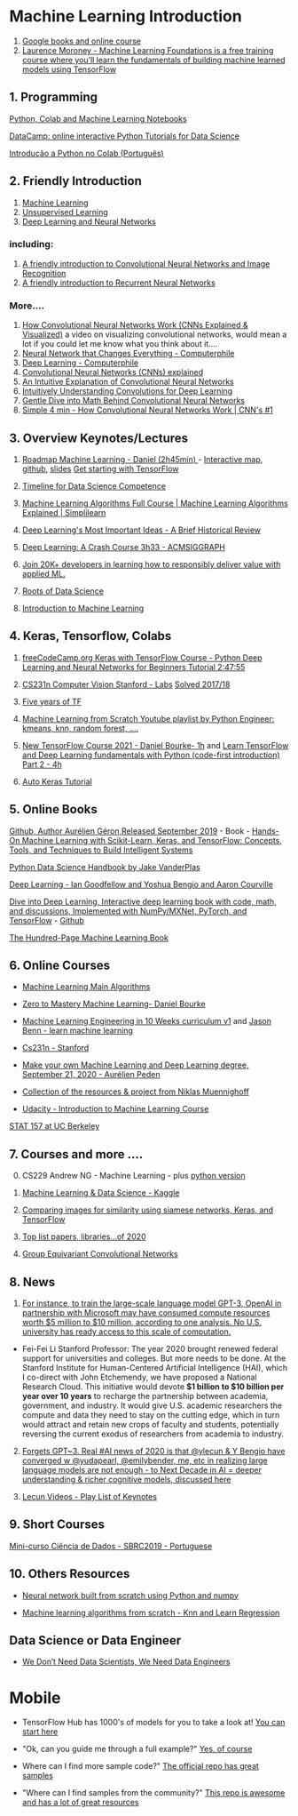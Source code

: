 # Machine Learning Introduction

1. [Google books and online course](https://www.tensorflow.org/resources/learn-ml)
2. [Laurence Moroney - Machine Learning Foundations is a free training course where you’ll learn the fundamentals of building machine learned models using TensorFlow](https://www.youtube.com/watch?v=_Z9TRANg4c0&feature=youtu.be)





## 1. Programming


[Python, Colab and Machine Learning Notebooks](https://madewithml.com/courses/ml-foundations/notebooks/)

[DataCamp: online interactive Python Tutorials for Data Science](https://www.learnpython.org/)

[Introdução a Python no Colab (Português)](https://www.youtube.com/watch?v=7TLkf1l9wLg)


## 2. Friendly Introduction

1. [Machine Learning](https://www.youtube.com/watch?v=IpGxLWOIZy4&list=PLs8w1Cdi-zvYKddqF_TFR7_yXuinufEPN)
2. [Unsupervised Learning](https://www.youtube.com/watch?v=QXOkPvFM6NU&list=PLs8w1Cdi-zvZGyT2Rt0ieA0G6xGUqn3Xw)
3. [Deep Learning and Neural Networks](https://www.youtube.com/watch?v=BR9h47Jtqyw&list=PLs8w1Cdi-zvavXlPXEAsWIh4Cgh83pZPO)

### including: 
1. [A friendly introduction to Convolutional Neural Networks and Image Recognition](https://www.youtube.com/watch?v=2-Ol7ZB0MmU)
2. [A friendly introduction to Recurrent Neural Networks](https://www.youtube.com/watch?v=UNmqTiOnRfg)
### More....
1. [How Convolutional Neural Networks Work (CNNs Explained & Visualized)](https://www.youtube.com/watch?v=pj9-rr1wDhM&feature=emb_logo) a video on visualizing convolutional networks, would mean a lot if you could let me know what you think about it....
2. [Neural Network that Changes Everything - Computerphile](https://www.youtube.com/watch?v=py5byOOHZM8&t=0s)
3. [Deep Learning - Computerphile](https://www.youtube.com/watch?v=TJlAxW-2nmI)
4. [Convolutional Neural Networks (CNNs) explained](https://www.youtube.com/watch?v=YRhxdVk_sIs&t=0s)
5. [An Intuitive Explanation of Convolutional Neural Networks](https://ujjwalkarn.me/2016/08/11/intuitive-explanation-convnets/)
6. [Intuitively Understanding Convolutions for Deep Learning](https://towardsdatascience.com/intuitively-understanding-convolutions-for-deep-learning-1f6f42faee1)
7. [Gentle Dive into Math Behind Convolutional Neural Networks](https://towardsdatascience.com/gentle-dive-into-math-behind-convolutional-neural-networks-79a07dd44cf9)
8. [Simple 4 min - How Convolutional Neural Networks Work | CNN's #1](https://www.youtube.com/watch?v=UzfRnZqPbCI)

## 3. Overview Keynotes/Lectures

1. [Roadmap Machine Learning - Daniel (2h45min) ](https://www.youtube.com/watch?v=pHiMN_gy9mk) - [Interactive map](https://dbourke.link/mlmap), [github](https://github.com/mrdbourke/machine-learning-roadmap), [slides](https://github.com/mrdbourke/machine-learning-roadmap/blob/master/2020-ml-roadmap-keynote.pdf)  [Get starting with TensorFlow](https://github.com/mrdbourke/tensorflow-deep-learning/blob/main/00_tensorflow_basics.ipynb)
2. [Timeline for Data Science Competence](https://pub.towardsai.net/timeline-for-data-science-competence-1b724e7977e0)
3. [Machine Learning Algorithms Full Course | Machine Learning Algorithms Explained | Simplilearn](https://www.youtube.com/watch?v=k9V3DapHEDA)

4. [Deep Learning's Most Important Ideas - A Brief Historical Review](https://dennybritz.com/blog/deep-learning-most-important-ideas/)

5. [Deep Learning: A Crash Course 3h33 - ACMSIGGRAPH](https://www.youtube.com/watch?v=r0Ogt-q956I)

6. [Join 20K+ developers in learning how to responsibly deliver value with applied ML.](https://madewithml.com/)
7. [Roots of Data Science](https://towardsdatascience.com/the-roots-of-data-science-77c71115229)
8. [Introduction to Machine Learning](https://hsf-training.github.io/hsf-training-ml-webpage/index.html)

## 4. Keras, Tensorflow, Colabs

1. [freeCodeCamp.org
 Keras with TensorFlow Course - Python Deep Learning and Neural Networks for Beginners Tutorial 2:47:55](https://www.youtube.com/watch?v=qFJeN9V1ZsI&t=1393s)
 
2. [CS231n Computer Vision Stanford - Labs](https://cs231n.github.io/) [Solved 2017/18](https://github.com/jariasf/CS231n)


3. [Five years of TF](https://blog.google/technology/ai/5-ways-celebrate-tensorflows-5th-birthday/?utm_source=tw&utm_medium=social&utm_campaign=og&utm_content=&utm_term=)

4. [Machine Learning from Scratch Youtube playlist by Python Engineer: kmeans, knn, random forest, ....](https://www.youtube.com/watch?v=ngLyX54e1LU&list=PLqnslRFeH2Upcrywf-u2etjdxxkL8nl7E)

5. [New TensorFlow Course 2021 -  Daniel Bourke- 1h](https://www.youtube.com/watch?v=_WdcQOXIU7A) and  [Learn TensorFlow and Deep Learning fundamentals with Python (code-first introduction) Part 2 - 4h](https://www.youtube.com/watch?v=ZUKz4125WNI)

6. [Auto Keras Tutorial](https://autokeras.com/tutorial/image_classification/)

## 5. Online Books

[Github, Author Aurélien Géron,Released September 2019](https://github.com/ageron/handson-ml2) - Book - [Hands-On Machine Learning with Scikit-Learn, Keras, and TensorFlow: Concepts, Tools, and Techniques to Build Intelligent Systems](https://www.amazon.com/Hands-Machine-Learning-Scikit-Learn-TensorFlow/dp/1492032646/ref=sr_1_1?dchild=1&keywords=Hands-On+Machine+Learning&qid=1597178878&s=books&sr=1-1)

[ Python Data Science Handbook by Jake VanderPlas ](https://jakevdp.github.io/PythonDataScienceHandbook/)

[Deep Learning - Ian Goodfellow and Yoshua Bengio and Aaron Courville](https://www.deeplearningbook.org/)

[Dive into Deep Learning, Interactive deep learning book with code, math, and discussions, Implemented with NumPy/MXNet, PyTorch, and TensorFlow](http://d2l.ai/index.html) - [Github](https://github.com/d2l-ai/d2l-en)

[The Hundred-Page Machine Learning Book](https://github.com/aburkov/theMLbook)

## 6. Online Courses

* [Machine Learning Main Algorithms](https://www.youtube.com/watch?v=QXOkPvFM6NU&list=PLs8w1Cdi-zvZGyT2Rt0ieA0G6xGUqn3Xw)

* [Zero to Mastery Machine Learning-  Daniel Bourke
](https://github.com/mrdbourke/zero-to-mastery-ml)

* [Machine Learning Engineering in 10 Weeks curriculum v1](https://jasonbenn.com/post/ml-in-10w-curriculum)  and [Jason Benn - learn machine learning](https://jasonbenn.com/post/how-i-learned-to-code#bonus-step-learn)

* [Cs231n - Stanford](http://cs231n.stanford.edu/syllabus.html)

* [Make your own Machine Learning and Deep Learning degree, September 21, 2020 - Aurélien Peden](https://aurelienpeden.com/blog/2020/machine-learning-deep-learning-resources-degree/)

* [Collection of the resources & project from Niklas Muennighoff](https://muennighoff.medium.com/example-execution-resources-self-learning-ai-in-a-year-6e7fb1ad0eeb)
* [Udacity - Introduction to Machine Learning Course](https://www.udacity.com/course/intro-to-machine-learning--ud120)

[STAT 157 at UC Berkeley](https://github.com/d2l-ai/berkeley-stat-157)

## 7. Courses and more ....

0. CS229 Andrew NG - Machine Learning - plus [python version](https://github.com/dibgerge/ml-coursera-python-assignments)


1. [Machine Learning & Data Science - Kaggle](https://www.kaggle.com/)

2. [Comparing images for similarity using siamese networks, Keras, and TensorFlow](https://www.pyimagesearch.com/2020/12/07/comparing-images-for-similarity-using-siamese-networks-keras-and-tensorflow/)

3. [Top list papers, libraries...of 2020](https://medium.com/paperswithcode/papers-with-code-2020-review-938146ab9658)

4. [Group Equivariant Convolutional Networks](https://github.com/Chen-Cai-OSU/awesome-equivariant-network)

## 8. News

1. [For instance, to train the large-scale language model GPT-3, OpenAI in partnership with Microsoft may have consumed compute resources worth $5 million to $10 million, according to one analysis. No U.S. university has ready access to this scale of computation.](https://arxiv.org/pdf/2004.08900.pdf)
* Fei-Fei Li Stanford Professor: The year 2020 brought renewed federal support for universities and colleges. But more needs to be done. At the Stanford Institute for Human-Centered Artificial Intelligence (HAI), which I co-direct with John Etchemendy, we have proposed a National Research Cloud. This initiative would devote **$1 billion to $10 billion per year over 10 years** to recharge the partnership between academia, government, and industry. It would give U.S. academic researchers the compute and data they need to stay on the cutting edge, which in turn would attract and retain new crops of faculty and students, potentially reversing the current exodus of researchers from academia to industry.



2. [Forgets GPT~3.  Real #AI news of 2020 is that @ylecun & Y Bengio have converged w @yudapearl, @emilybender, me, etc in realizing large language models are not enough -  to Next Decade in AI = deeper understanding & richer cognitive models, discussed here](https://arxiv.org/abs/2002.06177) 

3. [Lecun Videos - Play List of Keynotes](https://www.youtube.com/playlist?list=PL80I41oVxglK--is17UhoHVosOLFEJzKQ)

## 9. Short Courses

[Mini-curso Ciência de Dados - SBRC2019 - Portuguese](https://colab.research.google.com/drive/1p0ERZZ5j_ubwmUT_3dP_Gv-iL-qMnLA4#scrollTo=vysB5TnTIy2M)

## 10. Others Resources

* [Neural network built from scratch using Python and numpy](https://github.com/aurelien-peden/Neural-network-from-scratch-MNIST)

* [Machine learning algorithms from scratch - Knn and Learn Regression](https://github.com/aurelien-peden/machine-learning-algorithms-from-scratch)

## Data Science or Data Engineer 

* [We Don’t Need Data Scientists, We Need Data Engineers](https://www.kdnuggets.com/2021/02/dont-need-data-scientists-need-data-engineers.html)


# Mobile

* TensorFlow Hub has 1000's of models for you to take a look at!
[You can start here](https://tfhub.dev/s?deployment-format=lite)

* "Ok, can you guide me through a full example?"
[Yes, of course](https://tensorflow.page.link/tflite-codelab)

* Where can I find more sample code?" [The official repo has great samples](https://github.com/tensorflow/examples/tree/master/lite)
* "Where can I find samples from the community?" [This repo is awesome and has a lot of great resources](https://github.com/margaretmz/awesome-tensorflow-lite)



